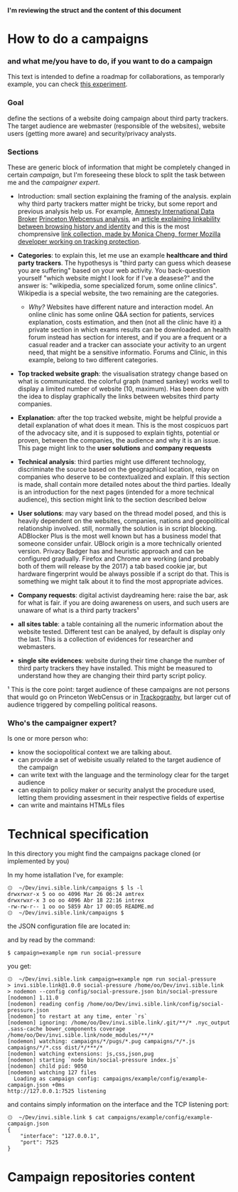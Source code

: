 **I'm reviewing the struct and the content of this document**


# How to do a campaigns
### and what me/you have to do, if you want to do a campaign

This text is intended to define a roadmap for collaborations, as temporarly example, you can check [this experiment](https://american.muslims.tracking.exposed).

### Goal

define the sections of a website doing campaign about third party trackers. The target audience are webmaster (responsible of the
websites), website users (getting more aware) and security/privacy analysts.

### Sections

These are generic block of information that might be completely changed in certain *campaign*, but I'm foreseeing these block to split the task between me and the *campaigner expert*.

  * Introduction: small section explaining the framing of the analysis. explain why third party trackers matter might be tricky, but some report and previous analysis help us. For example, [Amnesty International Data Broker](https://www.amnesty.org/en/latest/research/2017/02/muslim-registries-big-data-and-human-rights/) [Princeton Webcensus analysis](https://webtransparency.cs.princeton.edu/webcensus/), an [article explaining linkability between browsing history and identity](https://www.theatlantic.com/technology/archive/2017/02/browsing-history-identity/515763/) and this is the most chomprensive [link collection, made by Monica Cheng, former Mozilla developer working on tracking protection](http://monica-at-mozilla.blogspot.it/2015/04/some-links-about-tracking-and-security.html).

  * **Categories**: to explain this, let me use an example **healthcare and third party trackers**. The hypothesys is "third party can guess which deasese you are suffering" based on your web activity. You back-question yourself "which website might I look for if I've a deasese?" and the answer is: "wikipedia, some specialized forum, some online clinics". Wikipedia is a special website, the two remaining are the categories.
    * *Why?* Websites have different nature and interaction model. An online clinic has some online Q&A section for patients, services explanation, costs estimation, and then (not all the clinic have it) a private section in which exams results can be downloaded. an health forum instead has section for interest, and if you are a frequent or a casual reader and a tracker can associate your activity to an urgent need, that might be a sensitive informatio. Forums and Clinic, in this example, belong to two different categories.
 
  * **Top tracked website graph**: the visualisation strategy change based on what is communicated. the colorful graph (named sankey) works well to display a limited number of website (10, maximum). Has been done with the idea to display graphically the links between websites third party companies.

  * **Explanation**: after the top tracked website, might be helpful provide a detail explanation of what does it mean. This is the most cospicuos part of the advocacy site, and it is supposed to explain tights, potential or proven, between the companies, the audience and why it is an issue. This page might link to the **user solutions** and **company requests**

  * **Technical analysis**: third parties might use different technology, discriminate the source based on the geographical location, relay on companies who deserve to be contextualized and explain. If this section is made, shall contain more detailed notes about the third parties. Ideally is an introduction for the next pages (intended for a more technical audience), this section might link to the section described below

  * **User solutions**: may vary based on the thread model posed, and this is heavily dependent on the websites, companies, nations and geopolitical relationship involved. still, normally the solution is in script blocking. ADBlocker Plus is the most well known but has a business model that someone consider unfair. UBlock origin is a more technically oriented version. Privacy Badger has and heuristic approach and can be configured gradually. Firefox and Chrome are working (and probably both of them will release by the 2017) a tab based cookie jar, but hardware fingerprint would be always possible if a script do that. This is something we might talk about it to find the most appropriate advices.

  * **Company requests**: digital activist daydreaming here: raise the bar, ask for what is fair. if you are doing awareness on users, and such users are unaware of what is a third party trackers¹

  * **all sites table**: a table containing all the numeric information about the website tested. Different test can be analyed, by default is display only the last. This is a collection of evidences for researcher and webmasters.

  * **single site evidences**: website during their time change the number of third party trackers they have installed. This might be measured to understand how they are changing their third party script policy.

¹ This is the core point: target audience of these campaigns are not persons that would go on Princeton WebCensus or in [Trackography](https://trackography.org), but larger cut of audience triggered by compelling political reasons.

### Who's the campaigner expert?

Is one or more person who:
  * know the sociopolitical context we are talking about.
  * can provide a set of webisite usually related to the target audience of the campaign
  * can write text with the language and the terminology clear for the target audience
  * can explain to policy maker or security analyst the procedure used, letting them providing assesment in their respective fields of expertise
  * can write and maintains HTMLs files

# Technical specification

In this directory you might find the campaigns package cloned (or implemented by you)

In my home istallation I've, for example:

    ۞  ~/Dev/invi.sible.link/campaigns $ ls -l
    drwxrwxr-x 5 oo oo 4096 Mar 26 06:24 amtrex
    drwxrwxr-x 3 oo oo 4096 Abr 18 22:16 intrex
    -rw-rw-r-- 1 oo oo 5859 Abr 17 00:05 README.md
    ۞  ~/Dev/invi.sible.link/campaigns $

the JSON configuration file are located in:


and by read by the command:

    $ campaign=example npm run social-pressure

you get:

    ۞  ~/Dev/invi.sible.link campaign=example npm run social-pressure
    > invi.sible.link@1.0.0 social-pressure /home/oo/Dev/invi.sible.link
    > nodemon --config config/social-pressure.json bin/social-pressure
    [nodemon] 1.11.0
    [nodemon] reading config /home/oo/Dev/invi.sible.link/config/social-pressure.json
    [nodemon] to restart at any time, enter `rs`
    [nodemon] ignoring: /home/oo/Dev/invi.sible.link/.git/**/* .nyc_output .sass-cache bower_components coverage /home/oo/Dev/invi.sible.link/node_modules/**/*
    [nodemon] watching: campaigns/*/pugs/*.pug campaigns/*/*.js campaigns/*/*.css dist/*/***/*
    [nodemon] watching extensions: js,css,json,pug
    [nodemon] starting `node bin/social-pressure index.js`
    [nodemon] child pid: 9050
    [nodemon] watching 127 files
      Loading as campaign config: campaigns/example/config/example-campaign.json +0ms
    http://127.0.0.1:7525 listening


and contains simply information on the interface and the TCP listening port:

    ۞  ~/Dev/invi.sible.link $ cat campaigns/example/config/example-campaign.json 
    {
        "interface": "127.0.0.1",
        "port": 7525
    }

# Campaign repositories content



